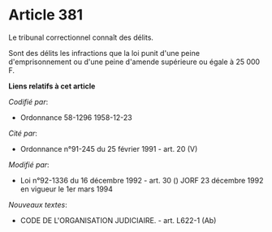 # Article 381

Le tribunal correctionnel connaît des délits.

Sont des délits les infractions que la loi punit d'une peine d'emprisonnement ou d'une peine d'amende supérieure ou égale à
25 000 F.

**Liens relatifs à cet article**

_Codifié par_:

  - Ordonnance 58-1296 1958-12-23

_Cité par_:

  - Ordonnance n°91-245 du 25 février 1991 - art. 20 (V)

_Modifié par_:

  - Loi n°92-1336 du 16 décembre 1992 - art. 30 () JORF 23 décembre 1992 en vigueur le 1er mars 1994

_Nouveaux textes_:

  - CODE DE L'ORGANISATION JUDICIAIRE. - art. L622-1 (Ab)
